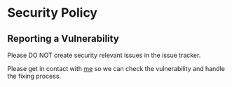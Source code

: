 # Security Policy

## Reporting a Vulnerability

Please DO NOT create security relevant issues in the issue tracker.

Please get in contact with [me](https://github.com/lochmueller) so we can check the vulnerability and handle the fixing process.

